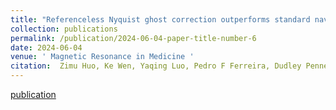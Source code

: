 ```yaml
---
title: "Referenceless Nyquist ghost correction outperforms standard navigator-based method and improves efficiency of in vivo diffusion tensor cardiovascular magnetic resonance"
collection: publications
permalink: /publication/2024-06-04-paper-title-number-6
date: 2024-06-04
venue: ' Magnetic Resonance in Medicine '
citation:  Zimu Huo, Ke Wen, Yaqing Luo, Pedro F Ferreira, Dudley Pennell, Andrew D Scott, Sonia Nielles-Vallespin
---
```


[publication](https://pubmed.ncbi.nlm.nih.gov/38263908/#:~:text=Conclusion%3A%20Referenceless%20ghost%20correction%20effectively,for%20any%20additional%20reference%20scans.)
